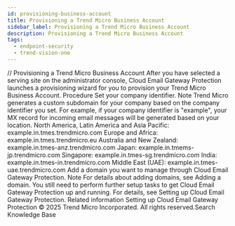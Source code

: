```yaml
---
id: provisioning-business-account
title: Provisioning a Trend Micro Business Account
sidebar_label: Provisioning a Trend Micro Business Account
description: Provisioning a Trend Micro Business Account
tags:
  - endpoint-security
  - trend-vision-one
---
```


/*<![CDATA[*/ $('#title').html($('meta[name=map-description]').attr('content')); /*]]>*/ Provisioning a Trend Micro Business Account After you have selected a serving site on the administrator console, Cloud Email Gateway Protection launches a provisioning wizard for you to provision your Trend Micro Business Account. Procedure Set your company identifier. Note Trend Micro generates a custom subdomain for your company based on the company identifier you set. For example, if your company identifier is "example", your MX record for incoming email messages will be generated based on your location. North America, Latin America and Asia Pacific: example.in.tmes.trendmicro.com Europe and Africa: example.in.tmes.trendmicro.eu Australia and New Zealand: example.in.tmes-anz.trendmicro.com Japan: example.in.tmems-jp.trendmicro.com Singapore: example.in.tmes-sg.trendmicro.com India: example.in.tmes-in.trendmicro.com Middle East (UAE): example.in.tmes-uae.trendmicro.com Add a domain you want to manage through Cloud Email Gateway Protection. Note For details about adding domains, see Adding a domain. You still need to perform further setup tasks to get Cloud Email Gateway Protection up and running. For details, see Setting up Cloud Email Gateway Protection. Related information Setting up Cloud Email Gateway Protection © 2025 Trend Micro Incorporated. All rights reserved.Search Knowledge Base